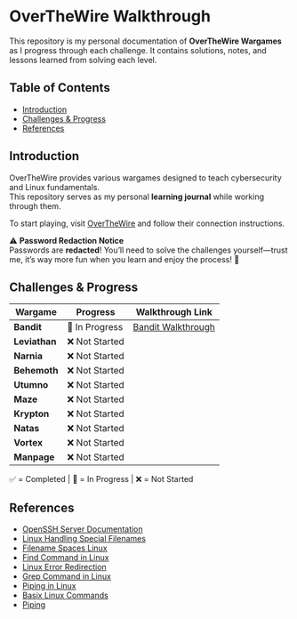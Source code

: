 # OverTheWire Walkthrough 

This repository is my personal documentation of **OverTheWire Wargames** as I progress through each challenge. It contains solutions, notes, and lessons learned from solving each level.

## Table of Contents

- [Introduction](#introduction)
- [Challenges & Progress](#challenges--progress)
- [References](#references)

## Introduction

OverTheWire provides various wargames designed to teach cybersecurity and Linux fundamentals.  
This repository serves as my personal **learning journal** while working through them.

To start playing, visit [OverTheWire](https://overthewire.org/wargames/) and follow their connection instructions.  

⚠️ **Password Redaction Notice**  
Passwords are **redacted**! You’ll need to solve the challenges yourself—trust me, it’s way more fun when you learn and enjoy the process! 🎉

## Challenges & Progress

|    Wargame    |      Progress    | Walkthrough Link               |
|---------------|------------------|--------------------------------|
| **Bandit**    | 🚧 In Progress   | [Bandit Walkthrough](bandit/)  |
| **Leviathan** | ❌ Not Started   |                                |
| **Narnia**    | ❌ Not Started   |                                |
| **Behemoth**  | ❌ Not Started   |                                |
| **Utumno**    | ❌ Not Started   |                                |
| **Maze**      | ❌ Not Started   |                                | 
| **Krypton**   | ❌ Not Started   |                                |
| **Natas**     | ❌ Not Started   |                                |
| **Vortex**    | ❌ Not Started   |                                |
| **Manpage**   | ❌ Not Started   |                                |

✅ = Completed  | 🚧 = In Progress | ❌ = Not Started  

## References
- [OpenSSH Server Documentation](https://ubuntu.com/server/docs/openssh-server) <br>
- [Linux Handling Special Filenames](https://medium.com/@.Qubit/how-to-create-open-find-remove-dashed-filename-in-linux-27ee297d1740) <br>
- [Filename Spaces Linux](https://linuxhandbook.com/filename-spaces-linux/) <br>
- [Find Command in Linux](https://www.geeksforgeeks.org/find-command-in-linux-with-examples/)
- [Linux Error Redirection](https://www.geeksforgeeks.org/linux-error-redirection/)<br>
- [Grep Command in Linux](https://www.geeksforgeeks.org/grep-command-in-linux-with-examples/)<br>
- [Piping in Linux](https://www.geeksforgeeks.org/piping-in-unix-or-linux/)<br>
- [Basix Linux Commands](https://www.geeksforgeeks.org/basic-linux-commands/#25-wc-command-in-linux)<br>
- [Piping](https://ryanstutorials.net/linuxtutorial/piping.php)<br>

